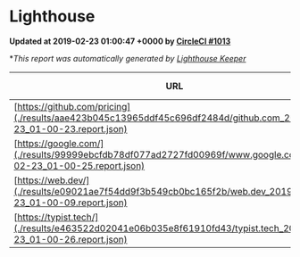
# Lighthouse

**Updated at 2019-02-23 01:00:47 +0000 by [CircleCI #1013](https://circleci.com/gh/ItinerisLtd/lighthouse-keeper-example/1013)**

**This report was automatically generated by [Lighthouse Keeper](https://github.com/itinerisltd/lighthouse-keeper)*

| URL | Performance | Accessibility | Best Practices | SEO | PWA | Updated At |
| --- | --- | --- | --- | --- | --- | --- |
| [https://github.com/pricing](./results/aae423b045c13965ddf45c696df2484d/github.com_2019-02-23_01-00-23.report.json) | 0.71 | 0.89 | 0.93 | 0.9 | 0.58 | 2019-02-23T01:00:23.347Z |
| [https://google.com/](./results/99999ebcfdb78df077ad2727fd00969f/www.google.com_2019-02-23_01-00-25.report.json) | 0.95 | 0.71 | 0.93 | 0.8 | 0.58 | 2019-02-23T01:00:25.519Z |
| [https://web.dev/](./results/e09021ae7f54dd9f3b549cb0bc165f2b/web.dev_2019-02-23_01-00-09.report.json) | 0.92 | 0.93 | 1 | 0.91 | 1 | 2019-02-23T01:00:09.696Z |
| [https://typist.tech/](./results/e463522d02041e06b035e8f61910fd43/typist.tech_2019-02-23_01-00-26.report.json) | 1 |  |  |  |  | 2019-02-23T01:00:26.070Z |
